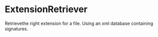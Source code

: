 # ExtensionRetriever
Retrievethe right extension for a file. Using an xml database containing signatures.
